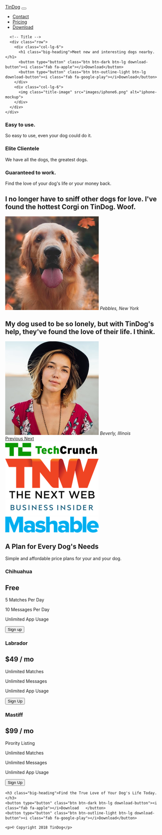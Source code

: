 <!DOCTYPE html>
<html>

<head>
  <meta charset="utf-8">
  <title>TinDog</title>
  <!--Font  Awesome-->
  <script src="https://kit.fontawesome.com/57a250885d.js" crossorigin="anonymous"></script>
  <!--Bootstrap-->
  <link rel="stylesheet" href="https://stackpath.bootstrapcdn.com/bootstrap/4.4.1/css/bootstrap.min.css">
  <!--CSS-->
  <link rel="stylesheet" href="css/styles.css">
   <!--Google fonts -->
   <link href="https://fonts.googleapis.com/css?family=Montserrat|Ubuntu&display=swap" rel="stylesheet">
</head>

<body>

  <section id="title" class="colored-background">
    <div class="container-fluid">
      <!-- Nav Bar -->
      <nav class="navbar navbar-expand-lg navbar-dark">
        <a class="navbar-brand" href="#">TinDog</a>
        <button class="navbar-toggler" type="button" data-toggle="collapse" data-target="#navbarSupportedContent"
          aria-controls="navbarSupportedContent" aria-expanded="false" aria-label="Toggle navigation">
          <span class="navbar-toggler-icon"></span>
        </button>
        <div class="collapse navbar-collapse" id="navbarSupportedContent">
          <ul class="navbar-nav ml-auto">
            <li class="nav-item">
              <a class="nav-link" href="#">Contact</a>
            </li>
            <li class="nav-item">
              <a class="nav-link" href="#">Pricing</a>
            </li>
            <li class="nav-item">
              <a class="nav-link" href="#">Download</a>
            </li>
          </ul>
        </div>
      </nav>



      <!-- Title -->
      <div class="row">
        <div class="col-lg-6">
          <h1 class="big-heading">Meet new and interesting dogs nearby.</h1>
          <button type="button" class="btn btn-dark btn-lg download-button"><i class="fab fa-apple"></i>Download</button>
          <button type="button" class="btn btn-outline-light btn-lg download-button"><i class="fab fa-google-play"></i>Download</button>
        </div>
        <div class="col-lg-6">
          <img class="title-image" src="images/iphone6.png" alt="iphone-mockup">
        </div>
      </div>
    </div>
  </section>
  


  <!-- Features -->

  <section id="features" class="white-background">
    <div class="container-fluid">
  <div class="row">
    <div class="col-lg-4 features-item">
    <i class="fas fa-check-circle features-icon"></i>
    <h3 class="feature-title">Easy to use.</h3>
    <p>So easy to use, even your dog could do it.</p>
  </div>
  <div class="col-lg-4 features-item">
    <i class="fas fa-bullseye features-icon"></i>
    <h3 class="feature-title">Elite Clientele</h3>
    <p>We have all the dogs, the greatest dogs.</p>
  </div>
  <div class="col-lg-4 features-item">
    <i class="fas fa-heart features-icon"></i>    
    <h3 class="feature-title">Guaranteed to work.</h3>
    <p>Find the love of your dog's life or your money back.</p>
  </div>
  </div>
</div>
  </section>


  <!-- Testimonials -->

  <section id="testimonials" class="testimonials-color">
    <div class="container-fluid">
    <div id="carouselExampleInterval" class="carousel slide">
      <div class="carousel-inner">
        <div class="carousel-item active container-fluid" data-pause="hover">
          <h2 class="estimonials-text">I no longer have to sniff other dogs for love. I've found the hottest Corgi on TinDog. Woof.</h2>
          <img class="testimonial-image" src="images/dog-img.jpg" alt="dog-profile">
          <em>Pebbles, New York</em>
        </div>
        <div class="carousel-item container-fluid" data-pause="hover">
          <h2 class="testimonial-text">My dog used to be so lonely, but with TinDog's help, they've found the love of their life. I think.</h2>
          <img class="testimonial-image" src="images/lady-img.jpg" alt="lady-profile">
          <em>Beverly, Illinois</em> 
        </div>
      </div>
      <a class="carousel-control-prev" href="#carouselExampleInterval" role="button" data-slide="prev">
        <span class="carousel-control-prev-icon" aria-hidden="true"></span>
        <span class="sr-only">Previous</span>
      </a>
      <a class="carousel-control-next" href="#carouselExampleInterval" role="button" data-slide="next">
        <span class="carousel-control-next-icon" aria-hidden="true"></span>
        <span class="sr-only">Next</span>
      </a>
    </div>
    </div>

    

  </section>


  <!-- Press -->

  <section id="press" class="testimonials-color">
    <div>
    <img class="press-logo" src="images/techcrunch.png" alt="tc-logo">
    <img class="press-logo" src="images/tnw.png" alt="tnw-logo">
    <img class="press-logo" src="images/bizinsider.png" alt="biz-insider-logo">
    <img class="press-logo" src="images/mashable.png" alt="mashable-logo">
    </div>
  </section>


  <!-- Pricing -->

  <section id="pricing" class="white-background">
   <div class="container-fluid">
    <h2 class="section-heading">A Plan for Every Dog's Needs</h2>
    <p>Simple and affordable price plans for your and your dog.</p>
<div class="row">
  <div class="pricing-column col-lg-4 col-md-6">
    <div class="card">
      <div class="card-header">
        <h3>Chihuahua</h3>
      </div>
      <div class="card-body">
        <h2 class="price-text">Free</h2>
        <p>5 Matches Per Day</p>
        <p>10 Messages Per Day</p>
        <p>Unlimited App Usage</p>
        <button type="button" class="btn btn-lg btn-block btn-outline-dark">Sign up</button>   
      </div>
    </div>
  </div>
    <div class="pricing-column col-lg-4 col-md-6">
      <div class="card">
        <div class="card-header">
          <h3>Labrador</h3>
        </div>
        <div class="card-body">
          <h2 class="price-text">$49 / mo</h2>
          <p>Unlimited Matches</p>
          <p>Unlimited Messages</p>
          <p>Unlimited App Usage</p>
          <button type="button" class="btn btn-lg btn-block btn-dark">Sign Up</button>    
        </div>
      </div>
    </div>
    <div class="pricing-column col-lg-4">
      <div class="card">
        <div class="card-header">
          <h3>Mastiff</h3>
        </div>
        <div class="card-body">
          <h2 class="price-text">$99 / mo</h2>
      <p>Pirority Listing</p>
      <p>Unlimited Matches</p>
      <p>Unlimited Messages</p>
      <p>Unlimited App Usage</p>
      <button type="button" class="btn btn-lg btn-block btn-dark">Sign Up</button>
        </div>
      </div>
    </div>
  </div>
  </div> 
  </section>


  <!-- Call to Action -->
  <section id="cta" class="colored-background">
    <div class="container-fluid">

    <h3 class="big-heading">Find the True Love of Your Dog's Life Today.</h3>
    <button type="button" class="btn btn-dark btn-lg download-button"><i class="fab fa-apple"></i>Download   </button>
    <button type="button" class="btn btn-outline-light btn-lg download-button"><i class="fab fa-google-play"></i>Download</button>
</div>
  </section>


  <!-- Footer -->

  <footer id="footer" class="container-fluid white-background">
    <i class="fab fa-twitter footer-icon"></i>
    <i class="fab fa-facebook-f footer-icon"></i>
    <i class="fab fa-instagram footer-icon"></i>
    <i class="fas fa-envelope footer-icon"></i>

    <p>© Copyright 2018 TinDog</p>

  </footer>

  <script src="https://code.jquery.com/jquery-3.4.1.slim.min.js"
    integrity="sha384-J6qa4849blE2+poT4WnyKhv5vZF5SrPo0iEjwBvKU7imGFAV0wwj1yYfoRSJoZ+n" crossorigin="anonymous">
  </script>
  <script src="https://cdn.jsdelivr.net/npm/popper.js@1.16.0/dist/umd/popper.min.js"
    integrity="sha384-Q6E9RHvbIyZFJoft+2mJbHaEWldlvI9IOYy5n3zV9zzTtmI3UksdQRVvoxMfooAo" crossorigin="anonymous">
  </script>
  <script src="https://stackpath.bootstrapcdn.com/bootstrap/4.4.1/js/bootstrap.min.js"
    integrity="sha384-wfSDF2E50Y2D1uUdj0O3uMBJnjuUD4Ih7YwaYd1iqfktj0Uod8GCExl3Og8ifwB6" crossorigin="anonymous">
  </script>

</body>

</html>
